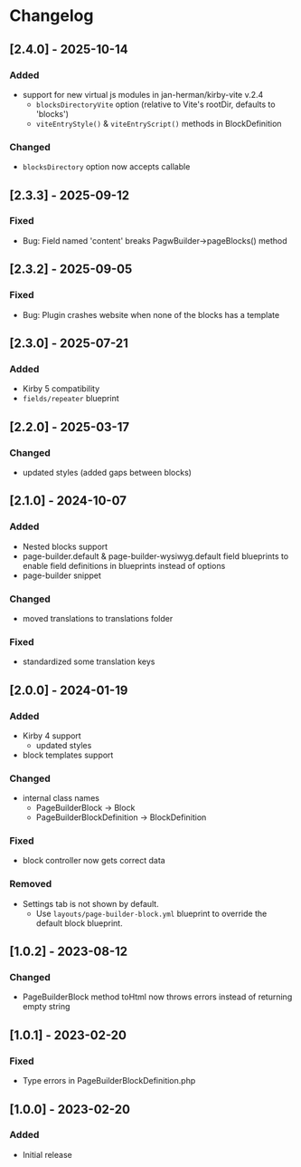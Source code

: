 # Changelog

## [2.4.0] - 2025-10-14
### Added
- support for new virtual js modules in jan-herman/kirby-vite v.2.4
    - `blocksDirectoryVite` option (relative to Vite's rootDir, defaults to 'blocks')
    - `viteEntryStyle()` & `viteEntryScript()` methods in BlockDefinition

### Changed
- `blocksDirectory` option now accepts callable


## [2.3.3] - 2025-09-12
### Fixed
- Bug: Field named 'content' breaks PagwBuilder->pageBlocks() method


## [2.3.2] - 2025-09-05
### Fixed
- Bug: Plugin crashes website when none of the blocks has a template


## [2.3.0] - 2025-07-21
### Added
- Kirby 5 compatibility
- `fields/repeater` blueprint


## [2.2.0] - 2025-03-17
### Changed
- updated styles (added gaps between blocks)


## [2.1.0] - 2024-10-07
### Added
- Nested blocks support
- page-builder.default & page-builder-wysiwyg.default field blueprints to enable field definitions in blueprints instead of options
- page-builder snippet

### Changed
- moved translations to translations folder

### Fixed
- standardized some translation keys


## [2.0.0] - 2024-01-19
### Added
- Kirby 4 support
    - updated styles
- block templates support

### Changed
- internal class names
    - PageBuilderBlock -> Block
    - PageBuilderBlockDefinition -> BlockDefinition

### Fixed
- block controller now gets correct data

### Removed
- Settings tab is not shown by default.
    - Use `layouts/page-builder-block.yml` blueprint to override the default block blueprint.


## [1.0.2] - 2023-08-12
### Changed
- PageBuilderBlock method toHtml now throws errors instead of returning empty string


## [1.0.1] - 2023-02-20
### Fixed
- Type errors in PageBuilderBlockDefinition.php


## [1.0.0] - 2023-02-20
### Added
- Initial release
